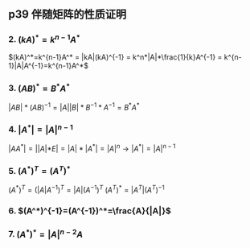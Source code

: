 ## p39 伴随矩阵的性质证明
### 2. $(kA)^*=k^{n-1}A^*$
$(kA)^*=k^{n-1}A^* = |kA|(kA)^{-1} = k^n*|A|*\frac{1}{k}A^{-1} = k^{n-1}|A|A^{-1}=k^{n-1}A^*$

### 3. $(AB)^*=B^*A^*$
$|AB|*(AB)^{-1}=|A||B|*B^{-1}*A^{-1} = B^*A^*$

### 4.  $|A^*|=|A|^{n-1}$ 
 $|AA^*|=||A|*E|=|A|*|A^*|=|A|^{n} \rightarrow |A^*|=|A|^{n-1}$


### 5. $(A^*)^T=(A^T)^*$
$(A^*)^T=(|A|A^{-1})^T=|A|(A^{-1})^T$
$(A^T)^*=|A^T|(A^T)^{-1}$


### 6. $(A^*)^{-1}=(A^{-1})^*=\frac{A}{|A|}$

### 7. $(A^*)^*=|A|^{n-2}A$
